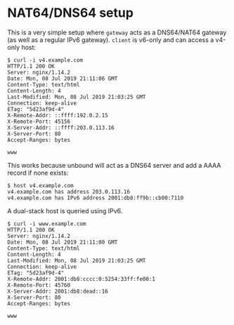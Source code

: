 # NAT64/DNS64 setup

This is a very simple setup where `gateway` acts as a DNS64/NAT64
gateway (as well as a regular IPv6 gateway). `client` is v6-only and
can access a v4-only host:

    $ curl -i v4.example.com
    HTTP/1.1 200 OK
    Server: nginx/1.14.2
    Date: Mon, 08 Jul 2019 21:11:06 GMT
    Content-Type: text/html
    Content-Length: 4
    Last-Modified: Mon, 08 Jul 2019 21:03:25 GMT
    Connection: keep-alive
    ETag: "5d23af9d-4"
    X-Remote-Addr: ::ffff:192.0.2.15
    X-Remote-Port: 45156
    X-Server-Addr: ::ffff:203.0.113.16
    X-Server-Port: 80
    Accept-Ranges: bytes
    
    www

This works because unbound will act as a DNS64 server and add a AAAA
record if none exists:

    $ host v4.example.com
    v4.example.com has address 203.0.113.16
    v4.example.com has IPv6 address 2001:db8:ff9b::cb00:7110

A dual-stack host is queried using IPv6.

    $ curl -i www.example.com
    HTTP/1.1 200 OK
    Server: nginx/1.14.2
    Date: Mon, 08 Jul 2019 21:11:00 GMT
    Content-Type: text/html
    Content-Length: 4
    Last-Modified: Mon, 08 Jul 2019 21:03:25 GMT
    Connection: keep-alive
    ETag: "5d23af9d-4"
    X-Remote-Addr: 2001:db8:cccc:0:5254:33ff:fe00:1
    X-Remote-Port: 45760
    X-Server-Addr: 2001:db8:dead::16
    X-Server-Port: 80
    Accept-Ranges: bytes
    
    www
